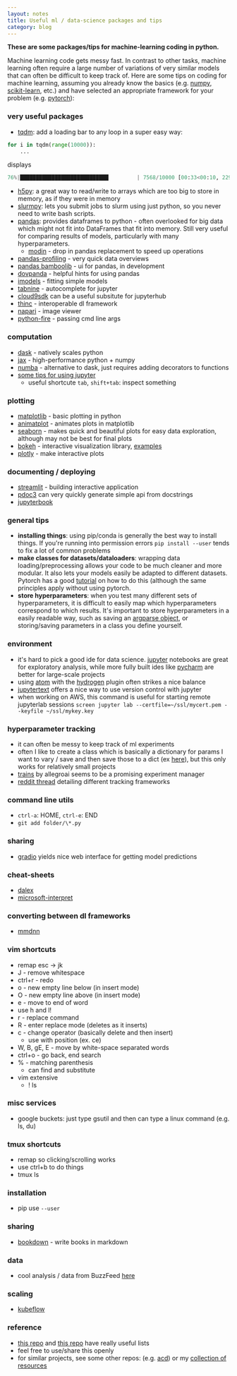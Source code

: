 ```yaml
---
layout: notes
title: Useful ml / data-science packages and tips
category: blog
---
```


**These are some packages/tips for machine-learning coding in python.**

Machine learning code gets messy fast. In contrast to other tasks, machine learning often require a large number of variations of very similar models that can often be difficult to keep track of. Here are some tips on coding for machine learning, assuming you already know the basics (e.g. [numpy](http://www.numpy.org/), [scikit-learn](https://scikit-learn.org/stable/), etc.) and have selected an appropriate framework for your problem (e.g. [pytorch](https://pytorch.org/)):

### very useful packages

- [tqdm](https://github.com/tqdm/tqdm): add a loading bar to any loop in a super easy way:

```python
for i in tqdm(range(10000)):
	...
```
displays 
```python
76%|████████████████████████████         | 7568/10000 [00:33<00:10, 229.00it/s]
```

- [h5py](http://docs.h5py.org/en/stable/): a great way to read/write to arrays which are too big to store in memory, as if they were in memory
- [slurmpy](https://github.com/brentp/slurmpy): lets you submit jobs to slurm using just python, so you never need to write bash scripts.
- [pandas](https://pandas.pydata.org/): provides dataframes to python - often overlooked for big data which might not fit into DataFrames that fit into memory. Still very useful for comparing results of models, particularly with many hyperparameters.
  - [modin](https://github.com/modin-project/modin) - drop in pandas replacement to speed up operations
- [pandas-profiling](https://github.com/pandas-profiling/pandas-profiling) - very quick data overviews
- [pandas bamboolib](https://bamboolib.8080labs.com/) - ui for pandas, in development
- [dovpanda](https://github.com/dovpanda-dev/dovpanda) - helpful hints for using pandas
- [imodels](https://github.com/csinva/imodels) - fitting simple models 
- [tabnine](https://github.com/wenmin-wu/jupyter-tabnine?utm_source=share&utm_medium=ios_app&utm_name=iossmf) - autocomplete for jupyter
- [cloud9sdk](https://github.com/c9/core) can be a useful subsitute for jupyterhub
- [thinc](https://github.com/explosion/thinc) - interoperable dl framework
- [napari](https://github.com/napari/napari) - image viewer
- [python-fire](https://github.com/google/python-fire) - passing cmd line args



### computation

- [dask](https://dask.org/) - natively scales python
- [jax](https://github.com/google/jax) - high-performance python + numpy
- [numba](https://numba.pydata.org/) - alternative to dask, just requires adding decorators to functions
- [some tips for using jupyter](https://github.com/NirantK/best-of-jupyter)
  - useful shortcute `tab`, `shift+tab`: inspect something



### plotting

- [matplotlib](https://matplotlib.org/) - basic plotting in python
- [animatplot](https://github.com/t-makaro/animatplot) - animates plots in matplotlib
- [seaborn](https://seaborn.pydata.org/) - makes quick and beautiful plots for easy data exploration, although may not be best for final plots
- [bokeh](https://bokeh.pydata.org/en/latest/) - interactive visualization library, [examples](https://github.com/WillKoehrsen/Bokeh-Python-Visualization)  
- [plotly](https://plot.ly/python/offline/) - make interactive plots



### documenting / deploying

- [streamlit](https://docs.streamlit.io/) - building interactive application
- [pdoc3](https://pypi.org/project/pdoc3/) can very quickly generate simple api from docstrings
- [jupyterbook](https://jupyterbook.org/start/publish.html#)


### general tips

- **installing things**: using pip/conda is generally the best way to install things. If you're running into permission errors `pip install --user` tends to fix a lot of common problems
- **make classes for datasets/dataloaders**: wrapping data loading/preprocessing allows your code to be much cleaner and more modular. It also lets your models easily be adapted to different datasets. Pytorch has a good [tutorial](https://pytorch.org/tutorials/beginner/data_loading_tutorial.html) on how to do this (although the same principles apply without using pytorch.
- **store hyperparameters**: when you test many different sets of hyperparameters, it is difficult to easily map which hyperparameters correspond to which results. It's important to store hyperparameters in a easily readable way, such as saving an [argparse object](https://docs.python.org/3/library/argparse.html), or storing/saving parameters in a class you define yourself.


### environment

- it's hard to pick a good ide for data science. [jupyter](https://jupyter.org/) notebooks are great for exploratory analysis, while more fully built ides like [pycharm](https://www.jetbrains.com/pycharm/) are better for large-scale projects
- using [atom](https://atom.io/) with the [hydrogen](https://atom.io/packages/hydrogen) plugin often strikes a nice balance
- [jupytertext](https://github.com/mwouts/jupytext) offers a nice way to use version control with jupyter
- when working on AWS, this command is useful for starting remote jupyterlab sessions `screen jupyter lab --certfile=~/ssl/mycert.pem --keyfile ~/ssl/mykey.key`

### hyperparameter tracking

- it can often be messy to keep track of ml experiments
- often I like to create a class which is basically a dictionary for params I want to vary / save and then save those to a dict (ex [here](https://github.com/csinva/dnn-experiments/tree/master/vision_fit)), but this only works for relatively small projects
- [trains](https://github.com/allegroai/trains) by allegroai seems to be a promising experiment manager
- [reddit thread](https://www.reddit.com/r/MachineLearning/comments/bx0apm/d_how_do_you_manage_your_machine_learning/) detailing different tracking frameworks

### command line utils

- `ctrl-a`: HOME, `ctrl-e`: END
- `git add folder/\*.py`

### sharing

- [gradio](https://github.com/gradio-app/gradio) yields nice web interface for getting model predictions

### cheat-sheets

- [dalex](https://github.com/pbiecek/DALEX) 
- [microsoft-interpret](https://github.com/microsoft/interpret)

### converting between dl frameworks

- [mmdnn](https://github.com/microsoft/MMdnn)

### vim shortcuts

- remap esc -> jk
- J - remove whitespace
- ctrl+r - redo
- o - new empty line below (in insert mode)
- O - new empty line above (in insert mode)
- e - move to end of word
- use h and l!
- r - replace command
- R - enter replace mode (deletes as it inserts)
- c - change operator (basically delete and then insert)
  - use with position (ex. ce)
- W, B, gE, E - move by white-space separated words
- ctrl+o - go back, end search
- % - matching parenthesis
  - can find and substitute
- vim extensive
  - ! ls

### misc services

- google buckets: just type gsutil and then can type a linux command (e.g. ls, du)

### tmux shortcuts

- remap so clicking/scrolling works
- use ctrl+b to do things
- tmux ls

### installation

- pip use `--user`

### sharing

- [bookdown](https://bookdown.org/) - write books in markdown

### data

- cool analysis / data from BuzzFeed [here](https://github.com/BuzzFeedNews/everything)

### scaling

- [kubeflow](https://www.kubeflow.org/)

### reference

- [this repo](https://raw.githubusercontent.com/r0f1/datascience/master/README.md) and [this repo](https://github.com/r0f1/datascience) have really useful lists
- feel free to use/share this openly
- for similar projects, see some other repos: (e.g. [acd](https://github.com/csinva/acd)) or my [collection of resources](https://csinva.github.io/)
